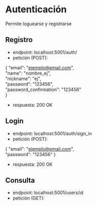 # Autenticación

Permite loguearse y registrarse

## Registro

* endpoint: localhost:5001/auth/
* petición (POST):

{
  "email": "ejemplo@email.com",  
  "name": "nombre_ej",  
  "nickname": "ej",  
  "password": "123456",  
  "password_confirmation": "123456"  
}
* respuesta: 200 OK

## Login

* endpoint: localhost:5001/auth/sign_in
* petición (POST):

{
  "email": "ejemplo@email.com",  
  "password": "123456"
}
* respuesta: 200 OK

## Consulta
* endpoint: localhost:5001/users/id
* petición (GET):
